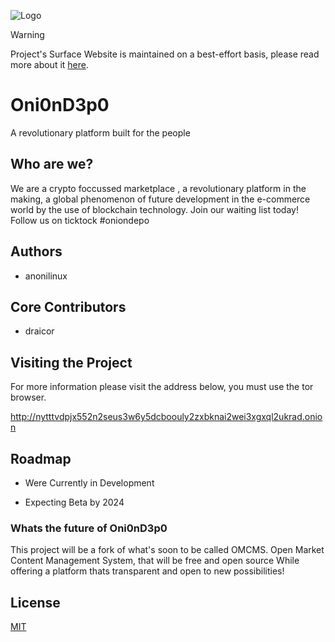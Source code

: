 ![Logo](https://oniondepo.github.io/surface_website/files/images/oniondepo_logo.gif)

> [!WARNING]
> Project's Surface Website is maintained on a best-effort basis, please read more about it [here](http://nytttvdpjx552n2seus3w6y5dcboouly2zxbknai2wei3xgxql2ukrad.onion).

# Oni0nD3p0

A revolutionary platform built for the people

## Who are we?

 We are a crypto foccussed marketplace , a revolutionary platform in the making, a global phenomenon of future development in the e-commerce world by the use of blockchain technology. 
Join our waiting list today! 
Follow us on ticktock #oniondepo

## Authors

- anonilinux

## Core Contributors

- draicor

## Visiting the Project

For more information please visit the address below, you must use the tor browser.

http://nytttvdpjx552n2seus3w6y5dcboouly2zxbknai2wei3xgxql2ukrad.onion

## Roadmap

- Were Currently in Development

- Expecting Beta by 2024

### Whats the future of Oni0nD3p0

 This project will be a fork of what's soon to be called OMCMS.
 Open Market Content Management System, that will be free and open source
 While offering a platform thats transparent and open to new possibilities!

## License

[MIT](https://choosealicense.com/licenses/mit/)



